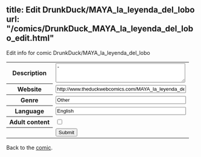 title: Edit DrunkDuck/MAYA_la_leyenda_del_lobo
url: "/comics/DrunkDuck_MAYA_la_leyenda_del_lobo_edit.html"
---
Edit info for comic DrunkDuck/MAYA_la_leyenda_del_lobo

<form name="comic" action="http://gaepostmail.appspot.com/comic/" method="post">
<table class="comicinfo">
<tr>
<th>Description</th><td><textarea name="description" cols="40" rows="3">-</textarea></td>
</tr>
<tr>
<th>Website</th><td><input type="text" name="url" value="http://www.theduckwebcomics.com/MAYA_la_leyenda_del_lobo/" size="40"/></td>
</tr>
<tr>
<th>Genre</th><td><input type="text" name="genre" value="Other" size="40"/></td>
</tr>
<tr>
<th>Language</th><td><input type="text" name="language" value="English" size="40"/></td>
</tr>
<tr>
<th>Adult content</th><td><input type="checkbox" name="adult" value="adult" /></td>
</tr>
<tr>
<th></th><td>
<input type="hidden" name="comic" value="DrunkDuck_MAYA_la_leyenda_del_lobo" />
<input type="submit" name="submit" value="Submit" />
</td>
</tr>
</table>
</form>

Back to the [comic](DrunkDuck_MAYA_la_leyenda_del_lobo.html).
